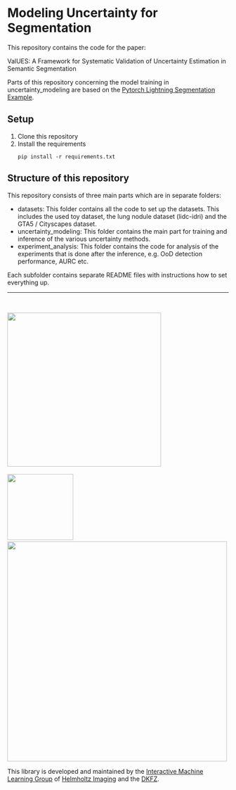 # Modeling Uncertainty for Segmentation

This repository contains the code for the paper:

ValUES: A Framework for Systematic Validation of Uncertainty Estimation in Semantic Segmentation

Parts of this repository concerning the model training in uncertainty_modeling are based on the 
[Pytorch Lightning Segmentation Example](https://github.com/IML-DKFZ/lightning-segment).


## Setup

1. Clone this repository
2. Install the requirements
   ```
   pip install -r requirements.txt
   ```

## Structure of this repository

This repository consists of three main parts which are in separate folders:

- datasets: This folder contains all the code to set up the datasets. This includes the used toy dataset, 
  the lung nodule dataset (lidc-idri) and the GTA5 / Cityscapes dataset.
- uncertainty_modeling: This folder contains the main part for training and inference of the various 
  uncertainty methods.
- experiment_analysis: This folder contains the code for analysis of the experiments that is done after the inference, 
  e.g. OoD detection performance, AURC etc.

Each subfolder contains separate README files with instructions how to set everything up.

---

<br>
<p align="left">
  <img src="https://drive.google.com/uc?export=view&id=1RCtBi7LMskVITseelKDgZedPUOTeYXLH" width="350"> &nbsp;&nbsp;&nbsp;&nbsp;
</p>
<p align="left">
  <img src="https://polybox.ethz.ch/index.php/s/kqDrOTTIzPFYPU7/download" width="150"> &nbsp;&nbsp;&nbsp;&nbsp;
  <img src="https://upload.wikimedia.org/wikipedia/commons/thumb/d/d9/Deutsches_Krebsforschungszentrum_Logo.svg/1200px-Deutsches_Krebsforschungszentrum_Logo.svg.png" width="500"> 
</p>

This library is developed and maintained by the [Interactive Machine Learning Group](https://iml-dkfz.github.io/) of [Helmholtz Imaging](https://www.helmholtz-imaging.de/) and the [DKFZ](https://www.dkfz.de/de/index.html).

